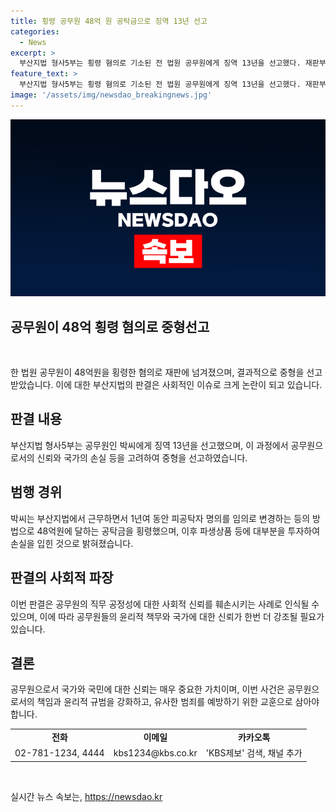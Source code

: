 ```yaml
---
title: 횡령 공무원 48억 원 공탁금으로 징역 13년 선고
categories:
  - News
excerpt: >
  부산지법 형사5부는 횡령 혐의로 기소된 전 법원 공무원에게 징역 13년을 선고했다. 재판부는 그의 범행으로 국가에 큰 손해를 입히고 직무 공정성에 대한 신뢰를 훼손했다고 판단했다. 박씨는 부산지법에서 근무하는 동안 48억 원을 횡령한 혐의를 받았으며, 대부분을 파생상품 등에 탕진한 것으로 보고되었다.
feature_text: >
  부산지법 형사5부는 횡령 혐의로 기소된 전 법원 공무원에게 징역 13년을 선고했다. 재판부는 그의 범행으로 국가에 큰 손해를 입히고 직무 공정성에 대한 신뢰를 훼손했다고 판단했다. 박씨는 부산지법에서 근무하는 동안 48억 원을 횡령한 혐의를 받았으며, 대부분을 파생상품 등에 탕진한 것으로 보고되었다.
image: '/assets/img/newsdao_breakingnews.jpg'
---
```


<p><img src="/assets/img/newsdao_breakingnews.jpg" alt="cryptoinkorea 속보" /></p>

<h2>공무원이 48억 횡령 혐의로 중형선고</h2>

<p data-ke-size="size16">&nbsp;</p>

<p>한 법원 공무원이 48억원을 횡령한 혐의로 재판에 넘겨졌으며, 결과적으로 중형을 선고받았습니다. 이에 대한 부산지법의 판결은 사회적인 이슈로 크게 논란이 되고 있습니다.</p>

<h2 data-ke-size="size26">판결 내용</h2>

<p data-ke-size="size16">부산지법 형사5부는 공무원인 박씨에게 징역 13년을 선고했으며, 이 과정에서 공무원으로서의 신뢰와 국가의 손실 등을 고려하여 중형을 선고하였습니다.</p>

<h2 data-ke-size="size26">범행 경위</h2>

<p data-ke-size="size16">박씨는 부산지법에서 근무하면서 1년여 동안 피공탁자 명의를 임의로 변경하는 등의 방법으로 48억원에 달하는 공탁금을 횡령했으며, 이후 파생상품 등에 대부분을 투자하여 손실을 입힌 것으로 밝혀졌습니다.</p>

<h2 data-ke-size="size26">판결의 사회적 파장</h2>

<p data-ke-size="size16">이번 판결은 공무원의 직무 공정성에 대한 사회적 신뢰를 훼손시키는 사례로 인식될 수 있으며, 이에 따라 공무원들의 윤리적 책무와 국가에 대한 신뢰가 한번 더 강조될 필요가 있습니다.</p>

<h2 data-ke-size="size26">결론</h2>

<p data-ke-size="size16">공무원으로서 국가와 국민에 대한 신뢰는 매우 중요한 가치이며, 이번 사건은 공무원으로서의 책임과 윤리적 규범을 강화하고, 유사한 범죄를 예방하기 위한 교훈으로 삼아야 합니다.</p>

<table>
    <tr>
        <td style="text-align: center; height: 17px;"><b>전화</b></td>
        <td style="text-align: center; height: 17px;"><b>이메일</b></td>
        <td style="text-align: center; height: 17px;"><b>카카오톡</b></td>
    </tr>
    <tr>
        <td style="text-align: center; height: 17px;">02-781-1234, 4444</td>
        <td style="text-align: center; height: 17px;">kbs1234@kbs.co.kr</td>
        <td style="text-align: center; height: 17px;">'KBS제보' 검색, 채널 추가</td>
    </tr>
</table>

<p data-ke-size="size16">&nbsp;</p>
실시간 뉴스 속보는, <a href="https://newsdao.kr" rel="dofollow">https://newsdao.kr</a>



